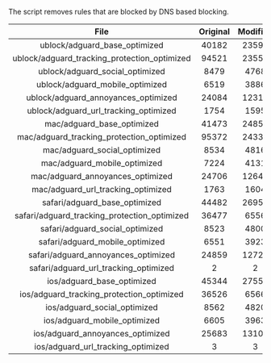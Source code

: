 The script removes rules that are blocked by DNS based blocking.


| File | Original | Modified |
|:----:|:-----:|:-----:|
| ublock/adguard_base_optimized | 40182 | 23593 |
| ublock/adguard_tracking_protection_optimized | 94521 | 23559 |
| ublock/adguard_social_optimized | 8479 | 4768 |
| ublock/adguard_mobile_optimized | 6519 | 3886 |
| ublock/adguard_annoyances_optimized | 24084 | 12310 |
| ublock/adguard_url_tracking_optimized | 1754 | 1595 |
| mac/adguard_base_optimized | 41473 | 24853 |
| mac/adguard_tracking_protection_optimized | 95372 | 24337 |
| mac/adguard_social_optimized | 8534 | 4816 |
| mac/adguard_mobile_optimized | 7224 | 4131 |
| mac/adguard_annoyances_optimized | 24706 | 12644 |
| mac/adguard_url_tracking_optimized | 1763 | 1604 |
| safari/adguard_base_optimized | 44482 | 26953 |
| safari/adguard_tracking_protection_optimized | 36477 | 6556 |
| safari/adguard_social_optimized | 8523 | 4800 |
| safari/adguard_mobile_optimized | 6551 | 3923 |
| safari/adguard_annoyances_optimized | 24859 | 12722 |
| safari/adguard_url_tracking_optimized | 2 | 2 |
| ios/adguard_base_optimized | 45344 | 27551 |
| ios/adguard_tracking_protection_optimized | 36526 | 6566 |
| ios/adguard_social_optimized | 8562 | 4820 |
| ios/adguard_mobile_optimized | 6605 | 3963 |
| ios/adguard_annoyances_optimized | 25683 | 13103 |
| ios/adguard_url_tracking_optimized | 3 | 3 |